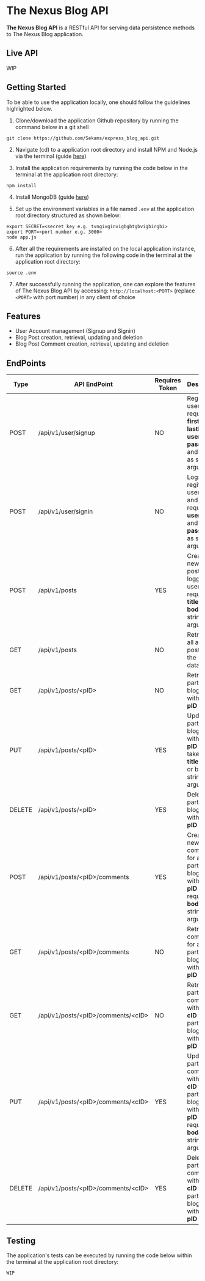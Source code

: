 # The Nexus Blog API

**The Nexus Blog API** is a RESTful API for serving data persistence methods to The Nexus Blog application.

## Live API
WIP

## Getting Started
To be able to use the application locally, one should follow the guidelines highlighted below.

1. Clone/download the application Github repository by running the command below in a git shell
```
git clone https://github.com/Sekams/express_blog_api.git
```
2. Navigate (cd) to a application root directory and install NPM and Node.js via the terminal (guide [here](https://docs.npmjs.com/getting-started/installing-node))
 
3. Install the application requirements by running the code below in the terminal at the application root directory:
```
npm install
```

4. Install MongoDB (guide [here](https://docs.mongodb.com/manual/installation/))

5. Set up the environment variables in a file named `.env` at the application root directory structured as shown below:
```
export SECRET=<secret key e.g. tvngivginvigbgbtgbvigbirgbi>
export PORT=<port number e.g. 3000>
node app.js
```

6. After all the requirements are installed on the local application instance, run the application by running the following code in the terminal at the application root directory:
```
source .env
```
7. After successfully running the application, one can explore the features of The Nexus Blog API by accessing: `http://localhost:<PORT>` (replace `<PORT>` with port number) in any client of choice

## Features
* User Account management (Signup and Signin)
* Blog Post creation, retrieval, updating and deletion
* Blog Post Comment creation, retrieval, updating and deletion

## EndPoints

| Type | API EndPoint | Requires Token | Description |
| --- | --- | --- | --- |
| POST | /api/v1/user/signup | NO | Registers a user and requires **firstName**, **lastName**, **username**, **password** and **email** as string arguments |
| POST | /api/v1/user/signin | NO | Logs regitered users in and requires **username** and **password** as string arguments |
| POST | /api/v1/posts | YES | Creates a new blog post for the logged in user and requires **title** and **body** as string arguments |
| GET | /api/v1/posts | NO | Retrieves all available posts from the database |
| GET | /api/v1/posts/\<pID\> | NO | Retrives a particular blog post with the id **pID** |
| PUT | /api/v1/posts/\<pID\> | YES | Updates a particular blog post with the id **pID** and takes either **title**, **body** or both as string arguments |
| DELETE | /api/v1/posts/\<pID\> | YES | Deletes a particular blog post with the id **pID** |
| POST | /api/v1/posts/\<pID\>/comments | YES | Creates a new comment for a particular blog post with the id **pID** and requires **body** as a string argument |
| GET | /api/v1/posts/\<pID\>/comments | NO | Retrives all comments for a particular blog post with the id **pID** |
| GET | /api/v1/posts/\<pID\>/comments/\<cID\> | NO | Retrives a particular comment with the id **cID** for a particular blog post with the id **pID** |
| PUT | /api/v1/posts/\<pID\>/comments/\<cID\> | YES | Updates a particular comment with the id **cID** for a particular blog post with the id **pID** and requires **body** as a string argument |
| DELETE | /api/v1/posts/\<pID\>/comments/\<cID\> | YES | Deletes a particular comment with the id **cID** for a particular blog post with the id **pID** |


## Testing
The application's tests can be executed by running the code below within the terminal at the application root directory:
```
WIP
```